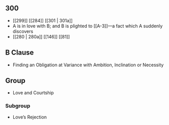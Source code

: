## 300
- [[299]] [[284]] [[301 | 301a]] 
- A is in love with B; and B is plighted to [[A-3]]—a fact which A suddenly discovers
- [[280 | 280a]] [[146]] [[81]] 

## B Clause
- Finding an Obligation at Variance with Ambition, Inclination or Necessity

## Group
- Love and Courtship

### Subgroup
- Love’s Rejection

